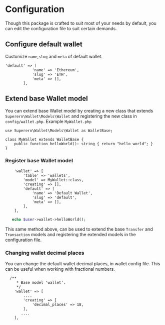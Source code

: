 # Configuration
Though this package is crafted to suit most of your needs by default, you can edit the configuration file to suit certain demands.

## Configure default wallet
Customize `name`,`slug` and `meta` of default wallet.

```php[config/wallet.php]
'default' => [
            'name' => 'Ethereum',
            'slug' => 'ETH',
            'meta' => [],
        ],
```
## Extend base Wallet model
You can extend base Wallet model by creating a new class that extends `Superern\Wallet\Models\Wallet` and registering the new class in `config/wallet.php`.
Example `MyWallet.php`

```php[App/Models/MyWallet.php]
use Superern\Wallet\Models\Wallet as WalletBase;

class MyWallet extends WalletBase {
    public function helloWorld(): string { return "hello world"; }
}
```
### Register base Wallet model

```php[config/wallet.php]
    'wallet' => [
        'table' => 'wallets',
        'model' => MyWallet::class,
        'creating' => [],
        'default' => [
            'name' => 'Default Wallet',
            'slug' => 'default',
            'meta' => [],
        ],
    ],
```
```php
   echo $user->wallet->helloWorld();
```
This same method above, can be used to extend the base `Transfer` and `Transaction` models and registering the extended models in the configuration file.
### Changing wallet decimal places

You can change the default wallet decimal places, in wallet config file. This can be useful when working with fractional numbers.

```php[config/wallet.php]
  /**
     * Base model 'wallet'.
     */
    'wallet' => [
        ....
        'creating' => [
            'decimal_places' => 18,
        ],
       ....
    ],
```

